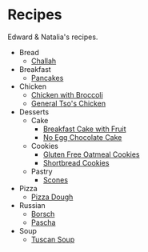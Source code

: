 # Recipes

Edward & Natalia's recipes.

* Bread
    * [Challah](bread/challah.md)
* Breakfast
    * [Pancakes](breakfast/pancakes.md)
* Chicken
    * [Chicken with Broccoli](chicken/chicken_with_broccoli.md)
    * [General Tso's Chicken](chicken/general_tso.md)
* Desserts
    * Cake
        * [Breakfast Cake with Fruit](desserts/cake/breakfast_cake.md)
        * [No Egg Chocolate Cake](desserts/cake/no_egg_chocolate_cake.md)
    * Cookies
        * [Gluten Free Oatmeal
          Cookies](desserts/cookies/gluten_free_oatmeal_cookies.md)
        * [Shortbread Cookies](desserts/cookies/shortbread.md)
    * Pastry
        * [Scones](desserts/pastry/scones.md)
* Pizza
    * [Pizza Dough](pizza/pizza_dough.md)
* Russian
    * [Borsch](russian/borsch.md)
    * [Pascha](russian/pascha.md)
* Soup
    * [Tuscan Soup](soup/tuscan_soup.md)
